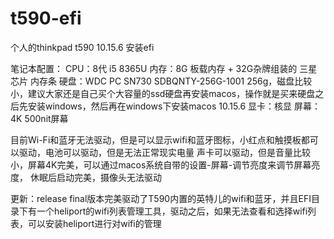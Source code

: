 # t590-efi
个人的thinkpad t590 10.15.6 安装efi

笔记本配置：
CPU：8代 i5 8365U
内存：8G 板载内存 + 32G杂牌组装的 三星芯片 内存条
硬盘：WDC PC SN730 SDBQNTY-256G-1001 256g，磁盘比较小，建议大家还是自己买个大容量的ssd硬盘再安装macos，操作就是买来硬盘之后先安装windows，然后再在windows下安装macos 10.15.6
显卡：核显
屏幕：4K 500nit屏幕


目前Wi-Fi和蓝牙无法驱动，但是可以显示wifi和蓝牙图标，小红点和触摸板都可以驱动，电池可以驱动，但是无法正常现实电量
声卡可以驱动，但是音量比较小，屏幕4K完美，可以通过macos系统自带的设置-屏幕-调节亮度来调节屏幕亮度，
休眠后启动完美，摄像头无法驱动

更新：release final版本完美驱动了T590内置的英特儿的wifi和蓝牙，并且EFI目录下有一个heliport的wifi列表管理工具，驱动之后，如果无法查看和选择wifi列表，可以安装heliport进行对wifi的管理
